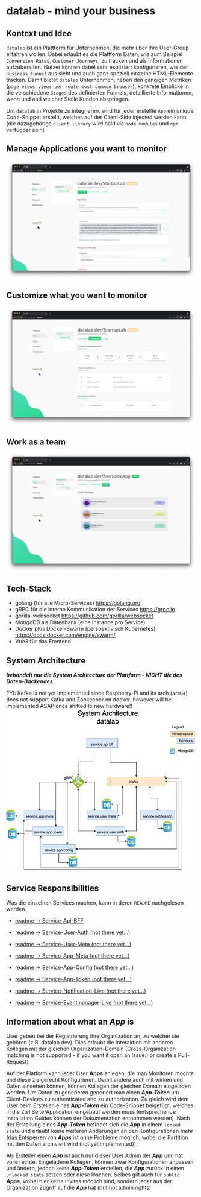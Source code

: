 # datalab - mind your business

## Kontext und Idee 
`datalab` ist ein Plattform für Unternehmen, die mehr über Ihre User-Group erfahren wollen. Dabei erlaubt es die Plattform Daten, wie zum Beispiel 
`Conversion Rates`, `Customer Journeys`, zu tracken und als Informationen aufzubereiten. Nutzer können dabei sehr expliziert konfigurieren, wie der `Business Funnel` aus sieht und auch ganz speziell einzelne HTML-Elemente
tracken. Damit bietet `datalab` Unternehmen, neben den gängigen Metriken (`page views`, `views per route`, `most common browser`), konkrete Einblicke in die verschiedene `Stages` des definierten Funnels, detaillierte Informationen, wann und and 
welcher Stelle Kunden abspringen. 

Um `datalab` in Projekte zu integrieren, wird für jeder erstellte `App` ein unique Code-Snippet erstellt, welches auf der Client-Side injected werden kann (die dazugehörige `client library` wird bald via `node modules` und `npm` verfügbar sein)


## Manage Applications you want to monitor
![](git-resources/datalab_app.png)

## Customize what you want to monitor
![](git-resources/datalab_config.png)

## Work as a team
![](git-resources/datalab_team.png)



## Tech-Stack
- golang (für alle Micro-Services) https://golang.org
- gRPC für die interne Kommunikation der Services https://grpc.io
- gorilla-websocket https://github.com/gorilla/websocket
- MongoDB als Datenbank (eine Instance pro Service)
- Docker plus Docker-Swarm (perspektivisch Kubernetes) https://docs.docker.com/engine/swarm/
- Vue3 für das Frontend

## System Architecture
***behandelt nur die System Architecture der Plattform - NICHT die des Daten-Backendes***

FYI: Kafka is not yet implemented since Raspberry-Pi and its arch (`arm64`) does not support Kafka and Zookeeper on docker..however will be implemented ASAP once shifted to new hardware!!
![](git-resources/datalab_sys_arch.png)

## Service Responsibilities
Was die einzelnen Services machen, kann in deren `README` nachgelesen werden.
- [readme -> Service-Api-BFF](https://github.com/KonstantinGasser/datalab/tree/main/service.api.bff)

- [readme -> Service-User-Auth (not there yet...)](https://github.com/KonstantinGasser/datalab/tree/main/service.user.auth.agent)
- [readme -> Service-User-Meta (not there yet...)](https://github.com/KonstantinGasser/datalab/tree/main/service.user.meta.agent)

- [readme -> Service-App-Meta (not there yet...)](https://github.com/KonstantinGasser/datalab/tree/main/service.app.meta.agent)
- [readme -> Service-App-Config (not there yet...)](https://github.com/KonstantinGasser/datalab/tree/main/service.app.config.agent)
- [readme -> Service-App-Token (not there yet...)](https://github.com/KonstantinGasser/datalab/tree/main/service.app.token.agent)

- [readme -> Service-Notification-Live (not there yet...)](https://github.com/KonstantinGasser/datalab/tree/main/service.notification-live)
- [readme -> Service-Eventmanager-Live (not there yet...)](https://github.com/KonstantinGasser/datalab/tree/main/service.eventmananger.live)





## Information about what an ***App*** is
User geben bei der Registrierung ihre Organization an, zu welcher sie gehören (z.B. datalab.dev). Dies erlaubt die Interaktion mit anderen Kollegen mit der gleichen Organization-Domain (Cross-Organization matching is not supported - if you want it open an Issue:) or create a Pull-Request).

Auf der Platform kann jeder User **Apps** anlegen, die man Monitoren möchte und diese zielgerecht Konfigurieren. Damit andere auch mit wirken und Daten einsehen können, können Kollegen der gleichen Domain eingeladen werden. Um Daten zu generieren generiert man einen ***App-Token*** um Client-Devices zu authenticated and zu authorization. Zu gleich wird dem User beim Erstellen eines ***App-Token*** ein Code-Snippet beigefügt, welches in die Ziel Seite/Application eingebaut werden muss (entsprechende Installation Guides können der Dokumentation entnommen werden). Nach der Erstellung eines ***App-Token*** befindet sich die ***App*** in einem `locked state` und erlaubt keine weiteren Änderungen an den Konfigurationen mehr (das Entsperren von ***Apps*** ist ohne Probleme möglich, wobei die Partition mit den Daten archiviert wird (not yet implemented)).

Als Ersteller einen ***App*** ist auch nur dieser User Admin der ***App*** und hat volle rechte. Eingeladene Kollegen, können zwar Konfigurationen anpassen und ändern, jedoch keine ***App-Token*** erstellen, die ***App*** zurück in einen `unlocked state` setzen oder diese löschen. Selbes gilt auch für `public` ***Apps***, wobei hier keine Invites möglich sind, sondern jeder aus der Organization Zugriff auf die ***App*** hat (but not admin rights)







<!-- # Thoughts and Ideas

## Using Event Sourcing for Client-Events

Idea: each client event can be treated as a trigger for a state change - if a client clicks a button, the customer journey for `App` changes, the `Meta Data` for `btn-click-count` updates. Rather than just storing the data and
later on-demand perform complex and time-consuming queries, the event could not just be persisted by directly applied at an `aggregate`. Furthermore, this would allow doing more complex real-time computations while serving the data for the
dashboard from memory lighting fast. On a service, failure events could be loaded from the database into the `aggregate` recreating the last state of the system.

![Aggregate Example](git-resources/aggregate_model.jpg)
might have multiple `aggregates` depending on the context and domain - for simplicity, I will only use one to make my point.

`Aggregate A` is responsible for maintaining the state of the `page meta data` (page views today, last 30 days see figure). If an event occurs the event will be persisted but also consumed by the `aggregate`. Lets say the event triggered reflects a `URL-Change Event`, following the logic, the `aggregate` consumes the event and updates its local state for `page views per URL` and so on. 

Questions:

- Scalability of `aggregate service`: since the service must maintain the current state - horizontal scalability needs to be figured out. 
- does the `aggregate need to be aware of unique connections? Yes for internal logic. How to handle this in a performant fashion? -->





<!-- # datalab analysis platform for user activity data


# Client Library: Data Flow
The idea of this `README` is to explain how the data collection on the client-side works. Further, the session and data life-cycle will be explained as well as the data format.

## Session Life-Cycle

STATE: INIT <br>
- call to `/api/hello` to indicate session start with following data:
``` json
{   
    "session_start": "UNIX time-stamp",
    "referrer": "page current page was called from",
    "browser": "Chrome",
    "OS": "MacOS",
}
```
- pass `cookie` if present else server sets new cookie
- call-back returns `web-socket ticket` to connect to socket
- attach `Event-Listener` to document

STATE: CONNECT <br>
- connect with Web-Socket

STATE: LISTEN <br>
- `listen for events` -> `process event` -> `send to web-socket` -> `start over`

STATE: CLOSING <br>
- graceful: send `goodbye` to server
- forceful: conn interrupt -> server terminates session

## Client data we get
- `referrer` | #1, #3
- `device info` | #4
- `click` of element | #2, #1
- `X,Y` of mouse-movement (needs more thinking - what to do with the data??)
- `elpased time` mouse hovered over specific element | #4
- `URL change` | #1, #2
- `time on URL` | #4

## What to visualize?
- `Customer Journey` [1]
- `Funnel (conversion rate)` [2]
- `Compaign Tracking` [3]
- `Audience Info` [4]


## Data by event

DATA: SESSION_RECORD<br>
```json
{
    "type": "start",
    "meta": {
        "device": {"os": "Macintosh", "browser": "Chrome"},
        "referrer": "https://www.google.com",
    }
}
```
EVENT: MOUSECLICK<br>
```json
{
    "type": 0,
    "timestamp" unix-timestamp,
    "event": {
        "X": pos-mouse-x,
        "Y": pos-mouse-y,
        "target": "css class | id | name"
    }
}
```
EVENT: URLCHANGE<br>
```json
{
    "type": 0,
    "timestamp" unix-timestamp,
    "event": {
        "elapsed" time-in-seconds,
        "next": "http://awesome.dev/next"
    }
}
```
EVENT: MOUSEHOVER<br>
```json
{
    "type": 0,
    "timestamp" unix-timestamp,
    "event": {
        "elapsed": duration of no-pos-change,
        "target": "css class | id | name"
    }
}
```
EVENT: MOUSEMOVE<br>
```json
{
    "type": 1,
    "timestamp" unix-timestamp,
    "event": {
        "X": pos-mouse-x,
        "Y": pos-mouse-y,
        "elapsed": duration of no-pos-change
    }
}
```

## Docker-Swarm deployment
### CI/CD Pipe
<!-- The swarm lives on a Raspberry-PI4 (linux/arm64) consisting out of one node.
Each service (api,app,user,token,frontend) have their own `Makefile` with the `deploy` target. `make deploy` cross-compilies the executable for `linux/arm64` and builds a docker image also with cross-compilation for `linux/arm64`. Docker cross-compilation is achieved with the `docker buildx build` tool from docker which allows to build images on your local machine for a different OS/Arch. After the build `deploy` pushes the image to the `datalab-registry.dev:5000/<image-name>:<git-commit-hash>` which lives within the `swarm`. From their services can pull the latest images. -->

<!--

## Service - DNS Table (some say they can see a pattern..not sure where??)
| Service               | swarm-name                  | port in:out | credentials                |
|-----------------------|-----------------------------|-------------|----------------------------|
| gateway               | api-bff                     | 8080:8080   |                            |
| app                   | app-meta-agent              | 8003:8003   |                            |
| user                  | user-meta-agent             | 8001:8001   |                            |
| userauth              | user-auth-agent             | 8002:8002   |                            |
| config                | app-config-agent            | 8005:8005   |                            |
| apptoken              | app-token-agent             | 8006:8006   |                            |
| frontend              | frontend-web                | 80:80       |                            |
| mongo-app             | app-meta-agent-db           | 270121:27017 | app-meta-agent:secure     |
| monog-user            | user-meta-agent-db          | 27018:27017 | user-meta-agent:secure     |
| monog-config          | app-config-agent-db         | 27019:27017 | app-config-agent:secure    |
| monog-apptoken        | app-token-agent-db          | 27020:27017 | app-token-agent:secure     |
| monog-userauth        | user-auth-agent-db          | 27018:27017 | user-auth-agent:secure     |
| monog-notify          | notify-live-agent-db        | 27022:27017 | notify-live-agent:secure   |

-->

<!--
# So fare...

![](git-resources/demo_img_1.png)

![](git-resources/demo_img_2.png) -->
